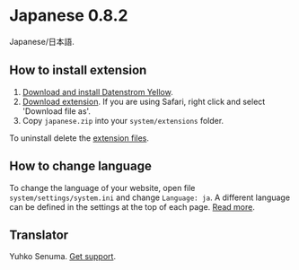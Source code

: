 Japanese 0.8.2
==============
Japanese/日本語.

## How to install extension

1. [Download and install Datenstrom Yellow](https://github.com/datenstrom/yellow/).
2. [Download extension](https://github.com/datenstrom/yellow-extensions/raw/master/zip/japanese.zip). If you are using Safari, right click and select 'Download file as'.
3. Copy `japanese.zip` into your `system/extensions` folder.

To uninstall delete the [extension files](extension.ini).

## How to change language

To change the language of your website, open file `system/settings/system.ini` and change `Language: ja`. A different language can be defined in the settings at the top of each page. [Read more](https://developers.datenstrom.se/help/adjusting-system#system-settings).

## Translator

Yuhko Senuma. [Get support](https://developers.datenstrom.se/help/support).
